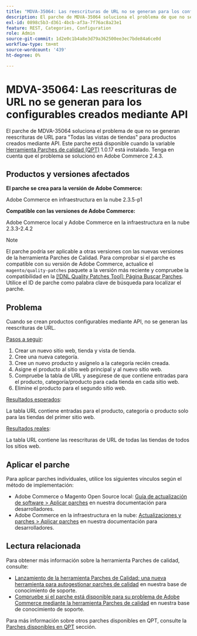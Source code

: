 ```yaml
---
title: "MDVA-35064: Las reescrituras de URL no se generan para los configurables creados mediante API"
description: El parche de MDVA-35064 soluciona el problema de que no se generan reescrituras de URL para "Todas las vistas de tiendas" para productos creados mediante API. Este parche está disponible cuando está instalada la [Quality Patches Tool (QPT)](/help/announcements/adobe-commerce-announcements/magento-quality-patches-released-new-tool-to-self-serve-quality-patches.md) 1.0.17. Tenga en cuenta que el problema se solucionó en Adobe Commerce 2.4.3.
exl-id: 0898c5b3-d361-4bcb-af3a-7f76ac8a23e1
feature: REST, Categories, Configuration
role: Admin
source-git-commit: 1d2e0c1b4a8e3d79a362500ee3ec7bde84a6ce0d
workflow-type: tm+mt
source-wordcount: '439'
ht-degree: 0%

---
```


# MDVA-35064: Las reescrituras de URL no se generan para los configurables creados mediante API

El parche de MDVA-35064 soluciona el problema de que no se generan reescrituras de URL para &quot;Todas las vistas de tiendas&quot; para productos creados mediante API. Este parche está disponible cuando la variable [Herramienta Parches de calidad (QPT)](/help/announcements/adobe-commerce-announcements/magento-quality-patches-released-new-tool-to-self-serve-quality-patches.md) 1.0.17 está instalado. Tenga en cuenta que el problema se solucionó en Adobe Commerce 2.4.3.

## Productos y versiones afectados

**El parche se crea para la versión de Adobe Commerce:**

Adobe Commerce en infraestructura en la nube 2.3.5-p1

**Compatible con las versiones de Adobe Commerce:**

Adobe Commerce local y Adobe Commerce en la infraestructura en la nube 2.3.3-2.4.2

>[!NOTE]
>
>El parche podría ser aplicable a otras versiones con las nuevas versiones de la herramienta Parches de Calidad. Para comprobar si el parche es compatible con su versión de Adobe Commerce, actualice el `magento/quality-patches` paquete a la versión más reciente y compruebe la compatibilidad en la [[!DNL Quality Patches Tool]: Página Buscar Parches](https://devdocs.magento.com/quality-patches/tool.html#patch-grid). Utilice el ID de parche como palabra clave de búsqueda para localizar el parche.

## Problema

Cuando se crean productos configurables mediante API, no se generan las reescrituras de URL.

<u>Pasos a seguir</u>:

1. Crear un nuevo sitio web, tienda y vista de tienda.
1. Cree una nueva categoría.
1. Cree un nuevo producto y asígnelo a la categoría recién creada.
1. Asigne el producto al sitio web principal y al nuevo sitio web.
1. Compruebe la tabla de URL y asegúrese de que contiene entradas para el producto, categoría/producto para cada tienda en cada sitio web.
1. Elimine el producto para el segundo sitio web.

<u>Resultados esperados</u>:

La tabla URL contiene entradas para el producto, categoría o producto solo para las tiendas del primer sitio web.

<u>Resultados reales</u>:

La tabla URL contiene las reescrituras de URL de todas las tiendas de todos los sitios web.

## Aplicar el parche

Para aplicar parches individuales, utilice los siguientes vínculos según el método de implementación:

* Adobe Commerce o Magento Open Source local: [Guía de actualización de software > Aplicar parches](https://devdocs.magento.com/guides/v2.4/comp-mgr/patching/mqp.html) en nuestra documentación para desarrolladores.
* Adobe Commerce en la infraestructura en la nube: [Actualizaciones y parches > Aplicar parches](https://devdocs.magento.com/cloud/project/project-patch.html) en nuestra documentación para desarrolladores.

## Lectura relacionada

Para obtener más información sobre la herramienta Parches de calidad, consulte:

* [Lanzamiento de la herramienta Parches de Calidad: una nueva herramienta para autogestionar parches de calidad](/help/announcements/adobe-commerce-announcements/magento-quality-patches-released-new-tool-to-self-serve-quality-patches.md) en nuestra base de conocimiento de soporte.
* [Compruebe si el parche está disponible para su problema de Adobe Commerce mediante la herramienta Parches de calidad](/help/support-tools/patches-available-in-qpt-tool/check-patch-for-magento-issue-with-magento-quality-patches.md) en nuestra base de conocimiento de soporte.

Para más información sobre otros parches disponibles en QPT, consulte la [Parches disponibles en QPT](https://support.magento.com/hc/en-us/sections/360010506631-Patches-available-in-QPT-tool-) sección.
